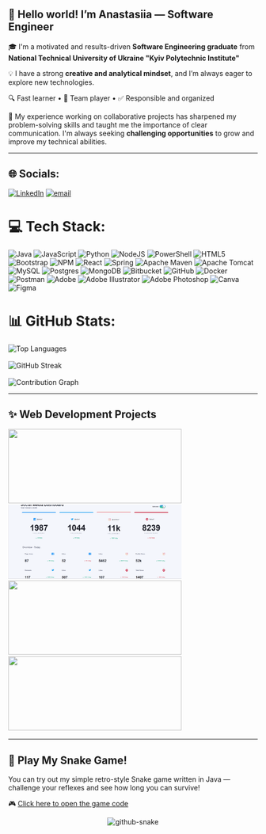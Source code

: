 ## 👋 Hello world! I’m Anastasiia — Software Engineer

🎓 I'm a motivated and results-driven **Software Engineering graduate** from  **National Technical University of Ukraine "Kyiv Polytechnic Institute"**

💡 I have a strong **creative and analytical mindset**, and I’m always eager to explore new technologies.  

🔍 Fast learner • 🤝 Team player • ✅ Responsible and organized

🧠 My experience working on collaborative projects has sharpened my problem-solving skills and taught me the importance of clear communication. I'm always seeking **challenging opportunities** to grow and improve my technical abilities.

---

## 🌐 Socials:

[![LinkedIn](https://img.shields.io/badge/LinkedIn-%230077B5.svg?logo=linkedin&logoColor=white)]([https://linkedin.com/in/AnastasiiaFartushniak](https://www.linkedin.com/in/anastasiia-fartushniak-542327235/)) [![email](https://img.shields.io/badge/Email-D14836?logo=gmail&logoColor=white)](mailto:nastia262002@gmail.com) 

# 💻 Tech Stack:

![Java](https://img.shields.io/badge/java-%23ED8B00.svg?style=flat&logo=openjdk&logoColor=white) ![JavaScript](https://img.shields.io/badge/javascript-%23323330.svg?style=flat&logo=javascript&logoColor=%23F7DF1E) ![Python](https://img.shields.io/badge/python-3670A0?style=flat&logo=python&logoColor=ffdd54) ![NodeJS](https://img.shields.io/badge/node.js-6DA55F?style=flat&logo=node.js&logoColor=white) ![PowerShell](https://img.shields.io/badge/PowerShell-%235391FE.svg?style=flat&logo=powershell&logoColor=white) ![HTML5](https://img.shields.io/badge/html5-%23E34F26.svg?style=flat&logo=html5&logoColor=white)  ![Bootstrap](https://img.shields.io/badge/bootstrap-%238511FA.svg?style=flat&logo=bootstrap&logoColor=white) ![NPM](https://img.shields.io/badge/NPM-%23CB3837.svg?style=flat&logo=npm&logoColor=white)  ![React](https://img.shields.io/badge/react-%2320232a.svg?style=flat&logo=react&logoColor=%2361DAFB) ![Spring](https://img.shields.io/badge/spring-%236DB33F.svg?style=flat&logo=spring&logoColor=white) ![Apache Maven](https://img.shields.io/badge/Apache%20Maven-C71A36?style=flat&logo=Apache%20Maven&logoColor=white) ![Apache Tomcat](https://img.shields.io/badge/apache%20tomcat-%23F8DC75.svg?style=flat&logo=apache-tomcat&logoColor=black) ![MySQL](https://img.shields.io/badge/mysql-4479A1.svg?style=flat&logo=mysql&logoColor=white) ![Postgres](https://img.shields.io/badge/postgres-%23316192.svg?style=flat&logo=postgresql&logoColor=white) ![MongoDB](https://img.shields.io/badge/MongoDB-%234ea94b.svg?style=flat&logo=mongodb&logoColor=white)  ![Bitbucket](https://img.shields.io/badge/bitbucket-%230047B3.svg?style=flat&logo=bitbucket&logoColor=white) ![GitHub](https://img.shields.io/badge/github-%23121011.svg?style=flat&logo=github&logoColor=white) ![Docker](https://img.shields.io/badge/docker-%230db7ed.svg?style=flat&logo=docker&logoColor=white) ![Postman](https://img.shields.io/badge/Postman-FF6C37?style=flat&logo=postman&logoColor=white) ![Adobe](https://img.shields.io/badge/adobe-%23FF0000.svg?style=flat&logo=adobe&logoColor=white) ![Adobe Illustrator](https://img.shields.io/badge/adobe%20illustrator-%23FF9A00.svg?style=flat&logo=adobe%20illustrator&logoColor=white) ![Adobe Photoshop](https://img.shields.io/badge/adobe%20photoshop-%2331A8FF.svg?style=flat&logo=adobe%20photoshop&logoColor=white) ![Canva](https://img.shields.io/badge/Canva-%2300C4CC.svg?style=flat&logo=Canva&logoColor=white) ![Figma](https://img.shields.io/badge/figma-%23F24E1E.svg?style=flat&logo=figma&logoColor=white) 

# 📊 GitHub Stats:

<!-- Languages Card -->
<picture>
  <source media="(prefers-color-scheme: dark)" srcset="https://github-readme-stats.vercel.app/api/top-langs/?username=anastasiiiii&theme=tokyonight&hide_border=false&include_all_commits=true&count_private=true&layout=compact" />
  <source media="(prefers-color-scheme: light)" srcset="https://github-readme-stats.vercel.app/api/top-langs/?username=anastasiiiii&theme=default&hide_border=false&include_all_commits=true&count_private=true&layout=compact" />
  <img src="https://github-readme-stats.vercel.app/api/top-langs/?username=anastasiiiii&theme=default&hide_border=false&include_all_commits=true&count_private=true&layout=compact" alt="Top Languages" />
</picture>
</br>
</br>
<!-- Streak Card -->
<picture>
  <source media="(prefers-color-scheme: dark)" srcset="https://nirzak-streak-stats.vercel.app/?user=anastasiiiii&theme=tokyonight&hide_border=false" />
  <source media="(prefers-color-scheme: light)" srcset="https://nirzak-streak-stats.vercel.app/?user=anastasiiiii&theme=default&hide_border=false" />
  <img src="https://nirzak-streak-stats.vercel.app/?user=anastasiiiii&theme=default&hide_border=false" alt="GitHub Streak" />
</picture>
</br>
</br>
<picture>
  <source media="(prefers-color-scheme: dark)" srcset="https://github-readme-activity-graph.vercel.app/graph?username=anastasiiiii&theme=tokyo-night" />
  <source media="(prefers-color-scheme: light)" srcset="https://github-readme-activity-graph.vercel.app/graph?username=anastasiiiii&theme=github-light" />
  <img src="https://github-readme-activity-graph.vercel.app/graph?username=anastasiiiii&theme=github-light" alt="Contribution Graph" />
</picture>

---
## ✨ Web Development Projects

<img src="https://github.com/Anastasiiiii/dessert-shop-landing-challenge/blob/main/assets/dessert-shop-landing-gif.gif" width = "350px" height="150" />  <img src="https://github.com/Anastasiiiii/social-media-dashboard-with-theme-switcher/blob/main/assets/social-media-dashboard.gif" width = "350px" height="150" />  <img src="https://github.com/Anastasiiiii/agency-landing-page/blob/main/assets/agency-landing-page.gif" width = "350px" height="150" />  <img src="./assets/development-academy.gif" width = "350px" height="150" />





---

## 🐍 Play My Snake Game!

You can try out my simple retro-style Snake game written in Java — challenge your reflexes and see how long you can survive!

🎮 [Click here to open the game code](https://github.com/Anastasiiiii/java-projects/tree/main/Games/src/main/java/org/games/Snake)

<div align="center">
  <picture>
    <source media="(prefers-color-scheme: dark)" srcset="https://raw.githubusercontent.com/tobiasmeyhoefer/tobiasmeyhoefer/output/github-snake-dark.svg" />
    <source media="(prefers-color-scheme: light)" srcset="https://raw.githubusercontent.com/tobiasmeyhoefer/tobiasmeyhoefer/output/github-snake.svg" />
    <img alt="github-snake" src="https://raw.githubusercontent.com/tobiasmeyhoefer/tobiasmeyhoefer/output/github-snake.svg" />
  </picture>
</div>

